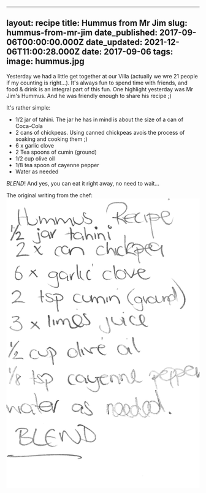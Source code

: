 ______________________________________________________________________

## layout: recipe title: Hummus from Mr Jim slug: hummus-from-mr-jim date_published: 2017-09-06T00:00:00.000Z date_updated: 2021-12-06T11:00:28.000Z date: 2017-09-06 tags: image: hummus.jpg

Yesterday we had a little get together at our Villa (actually we wre 21 people if my counting is
right...). It's always fun to spend time with friends, and food & drink is an integral part of this
fun. One highlight yesterday was Mr Jim's Hummus. And he was friendly enough to share his recipe ;)

It's rather simple:

- 1/2 jar of tahini. The jar he has in mind is about the size of a can of Coca-Cola
- 2 cans of chickpeas. Using canned chickpeas avois the process of soaking and cooking them ;)
- 6 x garlic clove
- 2 Tea spoons of cumin (ground)
- 1/2 cup olive oil
- 1/8 tea spoon of cayenne pepper
- Water as needed

*BLEND*! And yes, you can eat it right away, no need to wait...

The original writing from the chef: ![Hummus recipy](hummus-recipe.png)
